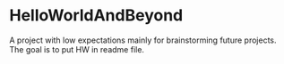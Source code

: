 # HelloWorldAndBeyond
A project with low expectations mainly for brainstorming future projects. The goal is to put HW in readme file.
